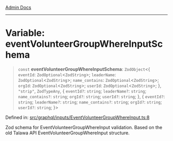 [Admin Docs](/)

***

# Variable: eventVolunteerGroupWhereInputSchema

> `const` **eventVolunteerGroupWhereInputSchema**: `ZodObject`\<\{ `eventId`: `ZodOptional`\<`ZodString`\>; `leaderName`: `ZodOptional`\<`ZodString`\>; `name_contains`: `ZodOptional`\<`ZodString`\>; `orgId`: `ZodOptional`\<`ZodString`\>; `userId`: `ZodOptional`\<`ZodString`\>; \}, `"strip"`, `ZodTypeAny`, \{ `eventId?`: `string`; `leaderName?`: `string`; `name_contains?`: `string`; `orgId?`: `string`; `userId?`: `string`; \}, \{ `eventId?`: `string`; `leaderName?`: `string`; `name_contains?`: `string`; `orgId?`: `string`; `userId?`: `string`; \}\>

Defined in: [src/graphql/inputs/EventVolunteerGroupWhereInput.ts:8](https://github.com/Sourya07/talawa-api/blob/2dc82649c98e5346c00cdf926fe1d0bc13ec1544/src/graphql/inputs/EventVolunteerGroupWhereInput.ts#L8)

Zod schema for EventVolunteerGroupWhereInput validation.
Based on the old Talawa API EventVolunteerGroupWhereInput structure.
